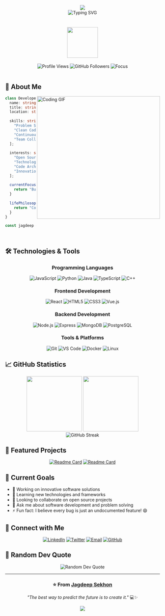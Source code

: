 <div align="center">
  <img src="https://capsule-render.vercel.app/api?type=waving&color=0:FF6B6B,50:4ECDC4,100:45B7D1&height=120&section=header&text=&fontSize=0" />
</div>

<div align="center">
  <img src="https://readme-typing-svg.herokuapp.com/?lines=Hi+there!+I'm+Jagdeep+Sekhon+👋;Software+Developer+%7C+Problem+Solver;Passionate+about+Clean+Code;Always+Learning+Something+New&font=Fira%20Code&center=true&width=600&height=60&duration=4000&pause=1000&size=24" alt="Typing SVG" />
</div>

<h1 align="center">
  <img src="https://media.giphy.com/media/M9gbBd9nbDrOTu1Mqx/giphy.gif" width="100"/>
</h1>

<div align="center">
  <img src="https://komarev.com/ghpvc/?username=ISEKHON&label=Profile%20Views&color=brightgreen&style=flat-square" alt="Profile Views" />
  <img src="https://img.shields.io/github/followers/ISEKHON?label=Followers&style=flat-square&color=blue&logo=github" alt="GitHub Followers" />
  <img src="https://img.shields.io/badge/Focus-Software%20Development-orange?style=flat-square" alt="Focus" />
</div>

<br>

## 🚀 About Me

<img align="right" alt="Coding GIF" width="400" src="https://media.giphy.com/media/qgQUggAC3Pfv687qPC/giphy.gif">

```typescript
class Developer {
  name: string = "Jagdeep";
  title: string = "Software Developer";
  location: string = "🌍 Earth";
  
  skills: string[] = [
    "Problem Solving",
    "Clean Code Advocate",
    "Continuous Learning",
    "Team Collaboration"
  ];
  
  interests: string[] = [
    "Open Source",
    "Technology Trends",
    "Code Architecture",
    "Innovation"
  ];
  
  currentFocus(): string {
    return "Building amazing software solutions 💻";
  }
  
  lifePhilosophy(): string {
    return "Code with purpose, learn with passion! ✨";
  }
}

const jagdeep = new Developer();
```

<br clear="both"/>

## 🛠️ Technologies & Tools

<div align="center">

### Programming Languages
![JavaScript](https://img.shields.io/badge/-JavaScript-F7DF1E?style=flat-square&logo=javascript&logoColor=black)
![Python](https://img.shields.io/badge/-Python-3776AB?style=flat-square&logo=python&logoColor=white)
![Java](https://img.shields.io/badge/-Java-007396?style=flat-square&logo=java&logoColor=white)
![TypeScript](https://img.shields.io/badge/-TypeScript-3178C6?style=flat-square&logo=typescript&logoColor=white)
![C++](https://img.shields.io/badge/-C++-00599C?style=flat-square&logo=cplusplus&logoColor=white)

### Frontend Development
![React](https://img.shields.io/badge/-React-61DAFB?style=flat-square&logo=react&logoColor=black)
![HTML5](https://img.shields.io/badge/-HTML5-E34F26?style=flat-square&logo=html5&logoColor=white)
![CSS3](https://img.shields.io/badge/-CSS3-1572B6?style=flat-square&logo=css3&logoColor=white)
![Vue.js](https://img.shields.io/badge/-Vue.js-4FC08D?style=flat-square&logo=vuedotjs&logoColor=white)

### Backend Development
![Node.js](https://img.shields.io/badge/-Node.js-339933?style=flat-square&logo=nodedotjs&logoColor=white)
![Express](https://img.shields.io/badge/-Express-000000?style=flat-square&logo=express&logoColor=white)
![MongoDB](https://img.shields.io/badge/-MongoDB-47A248?style=flat-square&logo=mongodb&logoColor=white)
![PostgreSQL](https://img.shields.io/badge/-PostgreSQL-336791?style=flat-square&logo=postgresql&logoColor=white)

### Tools & Platforms
![Git](https://img.shields.io/badge/-Git-F05032?style=flat-square&logo=git&logoColor=white)
![VS Code](https://img.shields.io/badge/-VS%20Code-007ACC?style=flat-square&logo=visualstudiocode&logoColor=white)
![Docker](https://img.shields.io/badge/-Docker-2496ED?style=flat-square&logo=docker&logoColor=white)
![Linux](https://img.shields.io/badge/-Linux-FCC624?style=flat-square&logo=linux&logoColor=black)

</div>

## 📈 GitHub Statistics

<div align="center">
  <img height="180em" src="https://github-readme-stats.vercel.app/api?username=ISEKHON&show_icons=true&theme=tokyonight&include_all_commits=true&count_private=true"/>
  <img height="180em" src="https://github-readme-stats.vercel.app/api/top-langs/?username=ISEKHON&layout=compact&langs_count=8&theme=tokyonight"/>
</div>

<div align="center">
  <img src="https://github-readme-streak-stats.herokuapp.com/?user=ISEKHON&theme=tokyonight" alt="GitHub Streak" />
</div>

## 🌟 Featured Projects

<div align="center">

[![Readme Card](https://github-readme-stats.vercel.app/api/pin/?username=ISEKHON&repo=repo1&theme=tokyonight)](https://github.com/ISEKHON/repo1)
[![Readme Card](https://github-readme-stats.vercel.app/api/pin/?username=ISEKHON&repo=repo2&theme=tokyonight)](https://github.com/ISEKHON/repo2)

</div>

## 🎯 Current Goals

- 🔭 Working on innovative software solutions
- 🌱 Learning new technologies and frameworks
- 👯 Looking to collaborate on open source projects
- 💬 Ask me about software development and problem solving
- ⚡ Fun fact: I believe every bug is just an undocumented feature! 😄

## 🤝 Connect with Me

<div align="center">

[![LinkedIn](https://img.shields.io/badge/-LinkedIn-0077B5?style=for-the-badge&logo=linkedin&logoColor=white)](https://linkedin.com/in/jagdeep-sekhon)
[![Twitter](https://img.shields.io/badge/-Twitter-1DA1F2?style=for-the-badge&logo=twitter&logoColor=white)](https://twitter.com/jagdeep_sekhon)
[![Email](https://img.shields.io/badge/-Email-D14836?style=for-the-badge&logo=gmail&logoColor=white)](mailto:jagdeep.sekhon@example.com)
[![GitHub](https://img.shields.io/badge/-GitHub-181717?style=for-the-badge&logo=github&logoColor=white)](https://github.com/ISEKHON)

</div>

## 💭 Random Dev Quote

<div align="center">
  <img src="https://quotes-github-readme.vercel.app/api?type=horizontal&theme=tokyonight" alt="Random Dev Quote"/>
</div>

---

<div align="center">

### ⭐️ From [Jagdeep Sekhon](https://github.com/ISEKHON)

*"The best way to predict the future is to create it."* 💻✨

</div>

<div align="center">
  <img src="https://capsule-render.vercel.app/api?type=waving&color=0:FF6B6B,50:4ECDC4,100:45B7D1&height=120&section=footer" />
</div>
